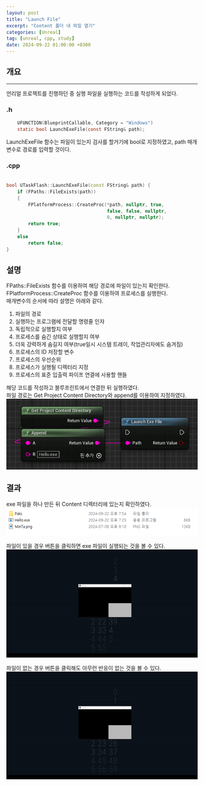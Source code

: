 ```yaml
---
layout: post
title: "Launch File"
excerpt: "Content 폴더 내 파일 열기"
categories: [Unreal]
tag: [unreal, cpp, study]
date: 2024-09-22 01:00:00 +0300
---
```

## 개요

---

언리얼 프로젝트를 진행하던 중 실행 파일을 실행하는 코드를 작성하게 되었다.

### .h

```h
    UFUNCTION(BlueprintCallable, Category = "Windows")
    static bool LaunchExeFile(const FString& path);
```

LaunchExeFile 함수는 파일이 있는지 검사를 할거기에 bool로 지정하였고, path 매개변수로 경로를 입력할 것이다.

### .cpp
```c++

bool UTaskFlash::LaunchExeFile(const FString& path) {
	if (FPaths::FileExists(path))
	{
		FPlatformProcess::CreateProc(*path, nullptr, true, 
									 false, false, nullptr, 
									 0, nullptr, nullptr);
		return true;
	}
	else
		return false;
}
```

## 설명
FPaths::FileExists 함수를 이용하여 해당 경로에 파일이 있는지 확인한다.<br>
FPlatformProcess::CreateProc 함수를 이용하여 프로세스를 실행한다.<br>
매개변수의 순서에 따라 설명은 아래와 같다.<br>
1. 파일의 경로
2. 실행하는 프로그램에 전달할 명령줄 인자
3. 독립적으로 실행할지 여부
4. 프로세스를 숨긴 상태로 실행할지 여부
5. 더욱 강력하게 숨길지 여부(true일시 시스템 트레이, 작업관리자에도 숨겨짐)
6. 프로세스의 ID 저장할 변수
7. 프로세스의 우선순위
8. 프로세스가 실행될 디렉터리 지정
9. 프로세스의 표준 입출력 파이프 연결에 사용할 핸들

해당 코드를 작성하고 블루프린트에서 연결한 뒤 실행하였다.<br>
파일 경로는 Get Project Content Directory와 append를 이용하여 지정하였다.<br>
![image](/assets/img/Unreal/Launch%20Exe%20File%20args.png)

## 결과
exe 파일을 하나 만든 뒤 Content 디렉터리에 있는지 확인하였다.
![image](/assets/img/Unreal/launch%20exe%20content.png)

파일이 있을 경우 버튼을 클릭하면 exe 파일이 실행되는 것을 볼 수 있다.
![image](/assets/img/Unreal/exist.gif)

파일이 없는 경우 버튼을 클릭해도 아무런 반응이 없는 것을 볼 수 있다.
![image](/assets/img/Unreal/not%20exist.gif)